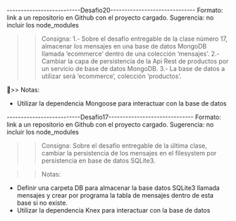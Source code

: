 --------------------------Desafio20------------------------------
Formato: link a un repositorio en Github con el proyecto cargado. 
Sugerencia: no incluir los node_modules

>> Consigna: 
1.- Sobre el desafío entregable de la clase número 17, almacenar los mensajes en una base de datos MongoDB llamada ‘ecommerce’ dentro de una colección ‘mensajes’.
2.- Cambiar la capa de persistencia de la Api Rest de productos por un servicio de base de datos MongoDB. 
3.- La base de datos a utilizar será ‘ecommerce’, colección ‘productos’.

>> Notas:
- Utilizar la dependencia Mongoose para interactuar con la base de datos


--------------------------Desafio17------------------------------
Formato: link a un repositorio en Github con el proyecto cargado. 
Sugerencia: no incluir los node_modules

>> Consigna: Sobre el desafío entregable de la última clase, cambiar la persistencia de los mensajes en el filesystem por persistencia en base de datos SQLite3.

>> Notas:
- Definir una carpeta DB para almacenar la base datos SQLite3 llamada mensajes y crear por programa la tabla de mensajes dentro de esta base si no existe.
- Utilizar la dependencia Knex para interactuar con la base de datos



